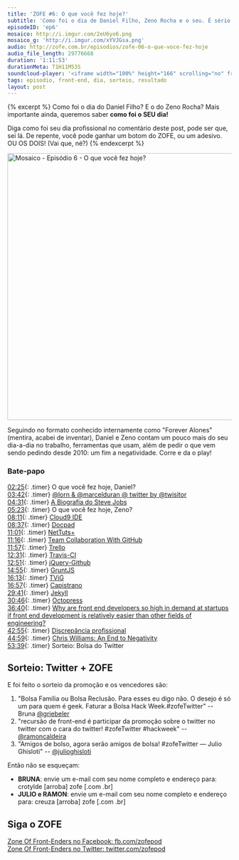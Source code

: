 ```yaml
---
title: 'ZOFE #6: O que você fez hoje?'
subtitle: 'Como foi o dia de Daniel Filho, Zeno Rocha e o seu. É sério.'
episodeID: 'ep6'
mosaico: http://i.imgur.com/2eU6yo6.png
mosaico_g: 'http://i.imgur.com/xYVJGsa.png'
audio: http://zofe.com.br/episodios/zofe-06-o-que-voce-fez-hoje
audio_file_length: 29776668
duration: '1:11:53'
durationMeta: T1H11M53S
soundcloud-player: '<iframe width="100%" height="166" scrolling="no" frameborder="no" src="https://w.soundcloud.com/player/?url=https%3A//api.soundcloud.com/tracks/155519268%3Fsecret_token%3Ds-d2QoA&amp;color=ff5500&amp;auto_play=false&amp;hide_related=true&amp;show_artwork=true&amp;show_comments=false&amp;show_user=false&amp;show_reposts=false"></iframe>'
tags: episodio, front-end, dia, sorteio, resultado
layout: post
---
```


{% excerpt %}
Como foi o dia do Daniel Filho? E o do Zeno Rocha? Mais importante ainda, queremos saber **como foi o SEU dia!**

Diga como foi seu dia profissional no comentário deste post, pode ser que, sei lá. De repente, você pode ganhar um botom do ZOFE, ou um adesivo. OU OS DOIS! (Vai que, né?)
{% endexcerpt %}

<img title="Mosaico - Episódio 6 -  O que você fez hoje?" src="http://i.imgur.com/2eU6yo6.png" class="mosaico" alt="Mosaico - Episódio 6 -  O que você fez hoje?" width="600" height="600">

Seguindo no formato conhecido internamente como "Forever Alones" (mentira, acabei de inventar), Daniel e Zeno contam um pouco mais do seu dia-a-dia no trabalho, ferramentas que usam, além de pedir o que vem sendo pedindo desde 2010: um fim a negatividade. Corre e da o play!

### Bate-papo

[02:25](#t=0:2:25){: .timer} O que você fez hoje, Daniel?<br>
[03:42](#t=0:3:42){: .timer} [@lorn & @marcelduran @ twitter by @twisitor](https://twitter.com/twisitor/status/306878539318300672)<br>
[04:31](#t=0:4:31){: .timer} [A Biografia do Steve Jobs](http://www.amazon.com.br/Steve-Jobs-ebook/dp/B004W2UBYW/ref=sr_1_1?s=digital-text&ie=UTF8&qid=1363035262&s/r=1-1)<br>
[05:23](#t=0:5:23){: .timer} O que você fez hoje, Zeno?<br>
[08:11](#t=0:8:11){: .timer} [Cloud9 IDE](http://c9.io/)<br>
[08:37](#t=0:8:37){: .timer} [Docpad](http://docpad.org/)<br>
[11:01](#t=0:11:01){: .timer} [NetTuts+](http://net.tutsplus.com/)<br>
[11:16](#t=0:11:16){: .timer} [Team Collaboration With GitHub](http://net.tutsplus.com/articles/general/team-collaboration-with-github/)<br>
[11:57](#t=0:11:57){: .timer} [Trello](http://trello.com/)<br>
[12:31](#t=0:12:31){: .timer} [Travis-CI](http://travis-ci.org)<br>
[12:51](#t=0:12:51){: .timer} [jQuery-Github](https://github.com/zenorocha/jquery-github)<br>
[14:55](#t=0:14:55){: .timer} [GruntJS](http://gruntjs.com/)<br>
[16:13](#t=0:16:13){: .timer} [TViG](http://tvig.ig.com.br/)<br>
[16:57](#t=0:16:57){: .timer} [Capistrano](http://capistranorb.com/)<br>
[29:41](#t=0:29:41){: .timer} [Jekyll](http://jekyllrb.com/)<br>
[30:46](#t=0:30:46){: .timer} [Octopress](http://octopress.org/)<br>
[36:40](#t=0:36:40){: .timer} [Why are front end developers so high in demand at startups if front end development is relatively easier than other fields of engineering?](https://www.quora.com/Startups/Why-are-front-end-developers-so-high-in-demand-at-startups-if-front-end-development-is-relatively-easier-than-other-fields-of-engineering)<br>
[42:55](#t=0:42:55){: .timer} [Discrepância profissional](http://i.imgur.com/aX8LXyu.png)<br>
[44:59](#t=0:44:59){: .timer} [Chris Williams: An End to Negativity](http://jsconf.eu/2011/an_end_to_negativity.html)<br>
[53:39](#t=0:53:39){: .timer} Sorteio: Bolsa do Twitter<br>

## Sorteio: Twitter + ZOFE
E foi feito o sorteio da promoção e os vencedores são:

1. "Bolsa Família ou Bolsa Reclusão. Para esses eu digo não. O desejo é só um para quem é geek. Faturar a Bolsa Hack Week.#zofeTwitter" -- Bruna [@griebeler](http://twitter.com/griebeler)
2. "recursão de front-end é participar da promoção sobre o twitter no twitter com o cara do twitter! #zofeTwitter #hackweek" -- [@ramoncaldeira](http://twitter.com/ramoncaldeira)
3. "Amigos de bolso, agora serão amigos de bolsa! #zofeTwitter — Julio Ghisloti" -- [@julioghisloti](http://twitter.com/julioghisloti)

Então não se esqueçam:

* **BRUNA**: envie um e-mail com seu nome completo e endereço para: crotylde \[arroba\] zofe \[.com .br\]
* **JULIO e RAMON**: envie um e-mail com seu nome completo e endereço para: creuza \[arroba\] zofe \[.com .br\]

## Siga o ZOFE

[Zone Of Front-Enders no Facebook: fb.com/zofepod](http://fb.com/zofepod/ "ZOFE no Facebook: fb.com/zofepod")<br>
[Zone Of Front-Enders no Twitter: twitter.com/zofepod](http://twitter.com/zofepod/ "ZOFE no Twitter")<br>
